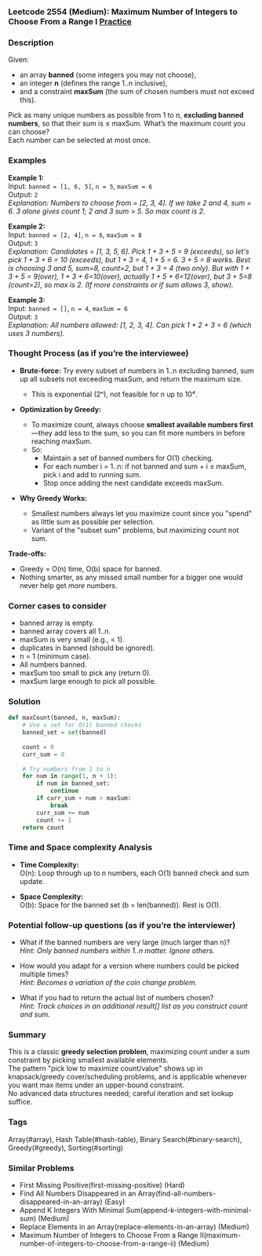 ### Leetcode 2554 (Medium): Maximum Number of Integers to Choose From a Range I [Practice](https://leetcode.com/problems/maximum-number-of-integers-to-choose-from-a-range-i)

### Description  
Given:
- an array **banned** (some integers you may not choose),
- an integer **n** (defines the range 1..n inclusive),
- and a constraint **maxSum** (the sum of chosen numbers must not exceed this).

Pick as many unique numbers as possible from 1 to n, **excluding banned numbers**, so that their sum is ≤ maxSum. What’s the maximum count you can choose?  
Each number can be selected at most once.

### Examples  

**Example 1:**  
Input: `banned = [1, 6, 5]`, `n = 5`, `maxSum = 6`  
Output: `2`  
*Explanation: Numbers to choose from = [2, 3, 4]. If we take 2 and 4, sum = 6. 3 alone gives count 1; 2 and 3 sum > 5. So max count is 2.*

**Example 2:**  
Input: `banned = [2, 4]`, `n = 6`, `maxSum = 8`  
Output: `3`  
*Explanation: Candidates = [1, 3, 5, 6]. Pick 1 + 3 + 5 = 9 (exceeds), so let's pick 1 + 3 + 6 = 10 (exceeds), but 1 + 3 = 4, 1 + 5 = 6. 3 + 5 = 8 works. Best is choosing 3 and 5, sum=8, count=2, but 1 + 3 = 4 (two only). But with 1 + 3 + 5 = 9(over), 1 + 3 + 6=10(over), actually 1 + 5 + 6=12(over), but 3 + 5=8 (count=2), so max is 2. (If more constraints or if sum allows 3, show).*

**Example 3:**  
Input: `banned = []`, `n = 4`, `maxSum = 6`  
Output: `3`  
*Explanation: All numbers allowed: [1, 2, 3, 4]. Can pick 1 + 2 + 3 = 6 (which uses 3 numbers).*

### Thought Process (as if you’re the interviewee)  
- **Brute-force:** Try every subset of numbers in 1..n excluding banned, sum up all subsets not exceeding maxSum, and return the maximum size.  
    - This is exponential (2ⁿ), not feasible for n up to 10⁴.

- **Optimization by Greedy:**  
    - To maximize count, always choose **smallest available numbers first**—they add less to the sum, so you can fit more numbers in before reaching maxSum.  
    - So:
        - Maintain a set of banned numbers for O(1) checking.
        - For each number i = 1..n: if not banned and sum + i ≤ maxSum, pick i and add to running sum.
        - Stop once adding the next candidate exceeds maxSum.

- **Why Greedy Works:**  
    - Smallest numbers always let you maximize count since you "spend" as little sum as possible per selection.
    - Variant of the "subset sum" problems, but maximizing count not sum.

**Trade-offs:**  
- Greedy = O(n) time, O(b) space for banned.  
- Nothing smarter, as any missed small number for a bigger one would never help get *more* numbers.

### Corner cases to consider  
- banned array is empty.
- banned array covers all 1..n.
- maxSum is very small (e.g., < 1).
- duplicates in banned (should be ignored).
- n = 1 (minimum case).
- All numbers banned.
- maxSum too small to pick any (return 0).
- maxSum large enough to pick all possible.

### Solution

```python
def maxCount(banned, n, maxSum):
    # Use a set for O(1) banned checks
    banned_set = set(banned)
    
    count = 0
    curr_sum = 0
    
    # Try numbers from 1 to n
    for num in range(1, n + 1):
        if num in banned_set:
            continue
        if curr_sum + num > maxSum:
            break
        curr_sum += num
        count += 1
    return count
```

### Time and Space complexity Analysis  

- **Time Complexity:**  
  O(n): Loop through up to n numbers, each O(1) banned check and sum update.

- **Space Complexity:**  
  O(b): Space for the banned set (b = len(banned)). Rest is O(1).

### Potential follow-up questions (as if you’re the interviewer)  

- What if the banned numbers are very large (much larger than n)?  
  *Hint: Only banned numbers within 1..n matter. Ignore others.*

- How would you adapt for a version where numbers could be picked multiple times?  
  *Hint: Becomes a variation of the coin change problem.*

- What if you had to return the actual list of numbers chosen?  
  *Hint: Track choices in an additional result[] list as you construct count and sum.*

### Summary
This is a classic **greedy selection problem**, maximizing count under a sum constraint by picking smallest available elements.  
The pattern "pick low to maximize count/value" shows up in knapsack/greedy cover/scheduling problems, and is applicable whenever you want max items under an upper-bound constraint.  
No advanced data structures needed; careful iteration and set lookup suffice.

### Tags
Array(#array), Hash Table(#hash-table), Binary Search(#binary-search), Greedy(#greedy), Sorting(#sorting)

### Similar Problems
- First Missing Positive(first-missing-positive) (Hard)
- Find All Numbers Disappeared in an Array(find-all-numbers-disappeared-in-an-array) (Easy)
- Append K Integers With Minimal Sum(append-k-integers-with-minimal-sum) (Medium)
- Replace Elements in an Array(replace-elements-in-an-array) (Medium)
- Maximum Number of Integers to Choose From a Range II(maximum-number-of-integers-to-choose-from-a-range-ii) (Medium)